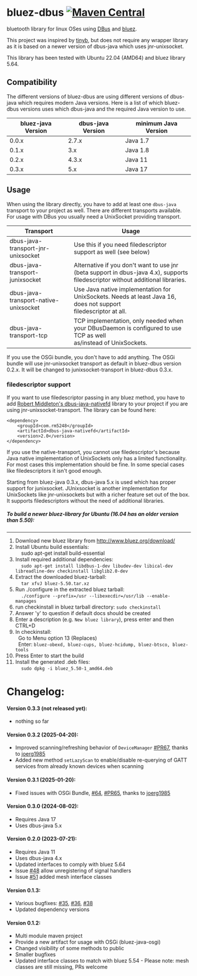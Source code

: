 # bluez-dbus [![Maven Central](https://maven-badges.herokuapp.com/maven-central/com.github.hypfvieh/bluez-dbus/badge.svg)](https://maven-badges.herokuapp.com/maven-central/com.github.hypfvieh/bluez-dbus)
bluetooth library for linux OSes using [DBus](https://dbus.freedesktop.org/) and [bluez](http://www.bluez.org/).

This project was inspired by [tinyb](https://github.com/intel-iot-devkit/tinyb),
but does not require any wrapper library as it is based on a newer version of dbus-java which uses jnr-unixsocket.

This library has been tested with Ubuntu 22.04 (AMD64) and bluez library 5.64.

## Compatibility
The different versions of bluez-dbus are using different versions of dbus-java which requires modern Java versions.
Here is a list of which bluez-dbus versions uses which dbus-java and the required Java version to use.

| bluez-java Version | dbus-java Version | minimum Java Version |
| ------------------ | ----------------- | -------------------- |
| 0.0.x              | 2.7.x             | Java 1.7             |
| 0.1.x              | 3.x               | Java 1.8             |
| 0.2.x              | 4.3.x             | Java 11              |
| 0.3.x              | 5.x               | Java 17              |

## Usage
When using the library directly, you have to add at least one `dbus-java` transport to your project as well.
There are different transports available. For usage with DBus you usually need a UnixSocket providing transport.

| Transport                             | Usage                                                                                      |
| ------------------------------------- | ------------------------------------------------------------------------------------------ | 
| dbus-java-transport-jnr-unixsocket    | Use this if you need filedescriptor support as well (see below)                            |
| dbus-java-transport-junixsocket       | Alternative if you don't want to use jnr (beta support in dbus-java 4.x), supports<br>filedescriptor without additional libraries. |
| dbus-java-transport-native-unixsocket | Use Java native implementation for UnixSockets. Needs at least Java 16, does not support<br>filedescriptor at all. |
| dbus-java-transport-tcp               | TCP implementation, only needed when your DBusDaemon is configured to use TCP as well<br>as/instead of UnixSockets. |

If you use the OSGi bundle, you don't have to add anything.
The OSGi bundle will use jnr-unixsocket transport as default in bluez-dbus version 0.2.x.
It will be changed to junixsocket-transport in bluez-dbus 0.3.x.

### filedescriptor support

If you want to use filedescriptor passing in any bluez method, you have to add [Robert Middleton's dbus-java-nativefd](https://github.com/rm5248/dbus-java-nativefd) library to your project if you are using jnr-unixsocket-transport.
The library can be found here:

```
<dependency>
    <groupId>com.rm5248</groupId>
    <artifactId>dbus-java-nativefd</artifactId>
    <version>2.0</version>
</dependency>
```

If you use the native-transport, you cannot use filedescriptor's because Java native implementation of UnixSockets only has a limited functionality.
For most cases this implementation should be fine. In some special cases like filedescriptors it isn't good enough.

Starting from bluez-java 0.3.x, dbus-java 5.x is used which has proper support for junixsocket. JUnixsocket is another implementation for UnixSockets like
jnr-unixsockets but with a richer feature set out of the box. It supports filedescriptors without the need of additional libraries.

##### To build a newer bluez-library for Ubuntu (16.04 has an older version than 5.50):
-------------
1. Download new bluez library from http://www.bluez.org/download/
2. Install Ubuntu build essentials:  
  &nbsp;&nbsp;&nbsp;&nbsp;sudo apt-get install build-essential
3. Install required additional dependencies:  
&nbsp;&nbsp;&nbsp;&nbsp;`sudo apt-get install libdbus-1-dev libudev-dev libical-dev libreadline-dev checkinstall libglib2.0-dev`
4. Extract the downloaded bluez-tarball:  
&nbsp;&nbsp;&nbsp;&nbsp;`tar xfvJ bluez-5.50.tar.xz`
5. Run ./configure in the extracted bluez tarball:  
   &nbsp;&nbsp;&nbsp;&nbsp;`./configure --prefix=/usr --libexecdir=/usr/lib --enable-manpages`
6. run checkinstall in bluez tarball directory: `sudo checkinstall`
7. Answer 'y' to question if default docs should be created
8. Enter a description (e.g. `New bluez library`), press enter and then CTRL+D
9. In checkinstall:  
    &nbsp;&nbsp;Go to Menu option 13 (Replaces)  
    &nbsp;&nbsp;Enter: `bluez-obexd, bluez-cups, bluez-hcidump, bluez-btsco, bluez-tools`
10. Press Enter to start the build
11. Install the generated .deb files:  
  &nbsp;&nbsp;&nbsp;&nbsp;`sudo dpkg -i bluez_5.50-1_amd64.deb`

# Changelog:

#### Version 0.3.3 (not released yet):
- nothing so far

#### Version 0.3.2 (2025-04-20):
- Improved scanning/refreshing behavior of `DeviceManager` [#PR67](https://github.com/hypfvieh/bluez-dbus/pull/67), thanks to [joerg1985](https://github.com/joerg1985)
- Added new method `setLazyScan` to enable/disable re-querying of GATT services from already known devices when scanning

#### Version 0.3.1 (2025-01-20):
- Fixed issues with OSGi Bundle, [#64](https://github.com/hypfvieh/bluez-dbus/issues/64), [#PR65](https://github.com/hypfvieh/bluez-dbus/pull/65), thanks to [joerg1985](https://github.com/joerg1985)

#### Version 0.3.0 (2024-08-02):
- Requires Java 17
- Uses dbus-java 5.x

#### Version 0.2.0 (2023-07-21):
- Requires Java 11
- Uses dbus-java 4.x
- Updated interfaces to comply with bluez 5.64
- Issue [#48](https://github.com/hypfvieh/bluez-dbus/issues/48) allow unregistering of signal handlers
- Issue [#51](https://github.com/hypfvieh/bluez-dbus/issues/51) added mesh interface classes 

#### Version 0.1.3:
- Various bugfixes: [#35](https://github.com/hypfvieh/bluez-dbus/issues/35), [#36](https://github.com/hypfvieh/bluez-dbus/issues/36), [#38](https://github.com/hypfvieh/bluez-dbus/issues/38)
- Updated dependency versions

#### Version 0.1.2:
- Multi module maven project
- Provide a new artifact for usage with OSGi (bluez-java-osgi)
- Changed visibility of some methods to public
- Smaller bugfixes
- Updated interface classes to match with bluez 5.54 - Please note: mesh classes are still missing, PRs welcome
